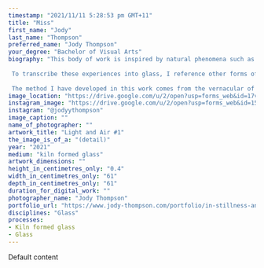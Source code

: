 ```yaml
---
timestamp: "2021/11/11 5:28:53 pm GMT+11"
title: "Miss"
first_name: "Jody"
last_name: "Thompson"
preferred_name: "Jody Thompson"
your_degree: "Bachelor of Visual Arts"
biography: "This body of work is inspired by natural phenomena such as the weather. The embodied, physical experiences of nature as perceived through my senses direct my responses to materials; such as the feeling of wind, the look of raindrops on glass, or diving under a wave. 
 
 To transcribe these experiences into glass, I reference other forms of movement in nature, such as swarm behaviour seen in flocks of birds and schools of fish, to inform my visualisation of movement in a flat object.
 
 The method I have developed in this work comes from the vernacular of drawing. My approach considers how I might use the straight, unbending line of a strand of glass to create or suggest movement. The material's ability to reflect and refract light also creates this illusion of movement; light moves along the work as the viewer shifts position."
image_location: "https://drive.google.com/u/2/open?usp=forms_web&id=17vj86YJrOKhIDid8Ad6-VGZawyXdnY9V"
instagram_image: "https://drive.google.com/u/2/open?usp=forms_web&id=15Mq-bzfaCypv-buUWcE7JIUkeg9EuZcj"
instagram: "@jodyythompson"
image_caption: ""
name_of_photographer: ""
artwork_title: "Light and Air #1"
the_image_is_of_a: "(detail)"
year: "2021"
medium: "kiln formed glass"
artwork_dimensions: ""
height_in_centimetres_only: "0.4"
width_in_centimetres_only: "61"
depth_in_centimetres_only: "61"
duration_for_digital_work: ""
photographer_name: "Jody Thompson"
portfolio_url: "https://www.jody-thompson.com/portfolio/in-stillness-and-movement"
disciplines: "Glass"
processes:
- Kiln formed glass
- Glass
---
```


Default content